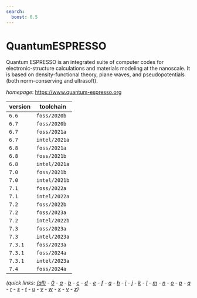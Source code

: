 ```yaml
---
search:
  boost: 0.5
---
```

# QuantumESPRESSO

Quantum ESPRESSO  is an integrated suite of computer codes  for electronic-structure calculations and materials modeling at the nanoscale.  It is based on density-functional theory, plane waves, and pseudopotentials   (both norm-conserving and ultrasoft).

*homepage*: <https://www.quantum-espresso.org>

version | toolchain
--------|----------
``6.6`` | ``foss/2020b``
``6.7`` | ``foss/2020b``
``6.7`` | ``foss/2021a``
``6.7`` | ``intel/2021a``
``6.8`` | ``foss/2021a``
``6.8`` | ``foss/2021b``
``6.8`` | ``intel/2021a``
``7.0`` | ``foss/2021b``
``7.0`` | ``intel/2021b``
``7.1`` | ``foss/2022a``
``7.1`` | ``intel/2022a``
``7.2`` | ``foss/2022b``
``7.2`` | ``foss/2023a``
``7.2`` | ``intel/2022b``
``7.3`` | ``foss/2023a``
``7.3`` | ``intel/2023a``
``7.3.1`` | ``foss/2023a``
``7.3.1`` | ``foss/2024a``
``7.3.1`` | ``intel/2023a``
``7.4`` | ``foss/2024a``


*(quick links: [(all)](../index.md) - [0](../0/index.md) - [a](../a/index.md) - [b](../b/index.md) - [c](../c/index.md) - [d](../d/index.md) - [e](../e/index.md) - [f](../f/index.md) - [g](../g/index.md) - [h](../h/index.md) - [i](../i/index.md) - [j](../j/index.md) - [k](../k/index.md) - [l](../l/index.md) - [m](../m/index.md) - [n](../n/index.md) - [o](../o/index.md) - [p](../p/index.md) - [q](../q/index.md) - [r](../r/index.md) - [s](../s/index.md) - [t](../t/index.md) - [u](../u/index.md) - [v](../v/index.md) - [w](../w/index.md) - [x](../x/index.md) - [y](../y/index.md) - [z](../z/index.md))*

